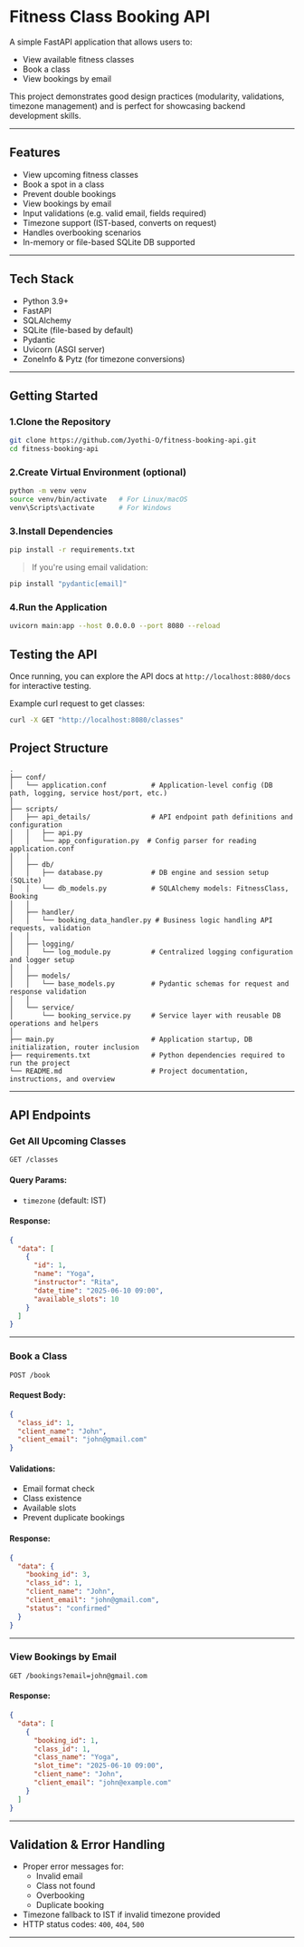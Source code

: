 # Fitness Class Booking API

A simple FastAPI application that allows users to:

- View available fitness classes
- Book a class
- View bookings by email

This project demonstrates good design practices (modularity, validations, timezone management) and is perfect for showcasing backend development skills.

---

## Features

- View upcoming fitness classes
- Book a spot in a class
- Prevent double bookings
- View bookings by email
- Input validations (e.g. valid email, fields required)
- Timezone support (IST-based, converts on request)
- Handles overbooking scenarios
- In-memory or file-based SQLite DB supported

---

## Tech Stack

- Python 3.9+
- FastAPI
- SQLAlchemy
- SQLite (file-based by default)
- Pydantic
- Uvicorn (ASGI server)
- ZoneInfo & Pytz (for timezone conversions)

---

## Getting Started

### 1.Clone the Repository

```bash
git clone https://github.com/Jyothi-O/fitness-booking-api.git
cd fitness-booking-api
```

### 2.Create Virtual Environment (optional)

```bash
python -m venv venv
source venv/bin/activate   # For Linux/macOS
venv\Scripts\activate      # For Windows
```

### 3.Install Dependencies

```bash
pip install -r requirements.txt
```

> If you're using email validation:
```bash
pip install "pydantic[email]"
```

### 4.Run the Application

```bash
uvicorn main:app --host 0.0.0.0 --port 8080 --reload

```
## Testing the API

Once running, you can explore the API docs at `http://localhost:8080/docs` for interactive testing.

Example curl request to get classes:

```bash
curl -X GET "http://localhost:8080/classes"
```

## Project Structure
```
.
├── conf/
│   └── application.conf           # Application-level config (DB path, logging, service host/port, etc.)
│
├── scripts/
│   ├── api_details/               # API endpoint path definitions and configuration
│   │   ├── api.py
│   │   └── app_configuration.py  # Config parser for reading application.conf
│   │
│   ├── db/
│   │   ├── database.py            # DB engine and session setup (SQLite)
│   │   └── db_models.py           # SQLAlchemy models: FitnessClass, Booking
│   │
│   ├── handler/
│   │   └── booking_data_handler.py # Business logic handling API requests, validation
│   │
│   ├── logging/
│   │   └── log_module.py          # Centralized logging configuration and logger setup
│   │
│   ├── models/
│   │   └── base_models.py         # Pydantic schemas for request and response validation
│   │
│   └── service/
│       └── booking_service.py     # Service layer with reusable DB operations and helpers
│
├── main.py                        # Application startup, DB initialization, router inclusion
├── requirements.txt               # Python dependencies required to run the project
└── README.md                      # Project documentation, instructions, and overview

```

---

## API Endpoints

### Get All Upcoming Classes

```http
GET /classes
```

#### Query Params:
- `timezone` (default: IST)

#### Response:
```json
{
  "data": [
    {
      "id": 1,
      "name": "Yoga",
      "instructor": "Rita",
      "date_time": "2025-06-10 09:00",
      "available_slots": 10
    }
  ]
}
```

---

### Book a Class

```http
POST /book
```

#### Request Body:
```json
{
  "class_id": 1,
  "client_name": "John",
  "client_email": "john@gmail.com"
}
```

#### Validations:
- Email format check
- Class existence
- Available slots
- Prevent duplicate bookings

#### Response:
```json
{
  "data": {
    "booking_id": 3,
    "class_id": 1,
    "client_name": "John",
    "client_email": "john@gmail.com",
    "status": "confirmed"
  }
}
```

---

### View Bookings by Email

```http
GET /bookings?email=john@gmail.com
```

#### Response:
```json
{
  "data": [
    {
      "booking_id": 1,
      "class_id": 1,
      "class_name": "Yoga",
      "slot_time": "2025-06-10 09:00",
      "client_name": "John",
      "client_email": "john@example.com"
    }
  ]
}
```

---

## Validation & Error Handling

- Proper error messages for:
  - Invalid email
  - Class not found
  - Overbooking
  - Duplicate booking
- Timezone fallback to IST if invalid timezone provided
- HTTP status codes: `400`, `404`, `500`

---

